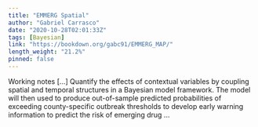 ```yaml
---
title: "EMMERG Spatial"
author: "Gabriel Carrasco"
date: "2020-10-28T02:01:33Z"
tags: [Bayesian]
link: "https://bookdown.org/gabc91/EMMERG_MAP/"
length_weight: "21.2%"
pinned: false
---
```


Working notes [...] Quantify the effects of contextual variables by coupling spatial and temporal structures in a Bayesian model framework. The model will then used to produce out-of-sample predicted probabilities of exceeding county-specific outbreak thresholds to develop early warning information to predict the risk of emerging drug ...
